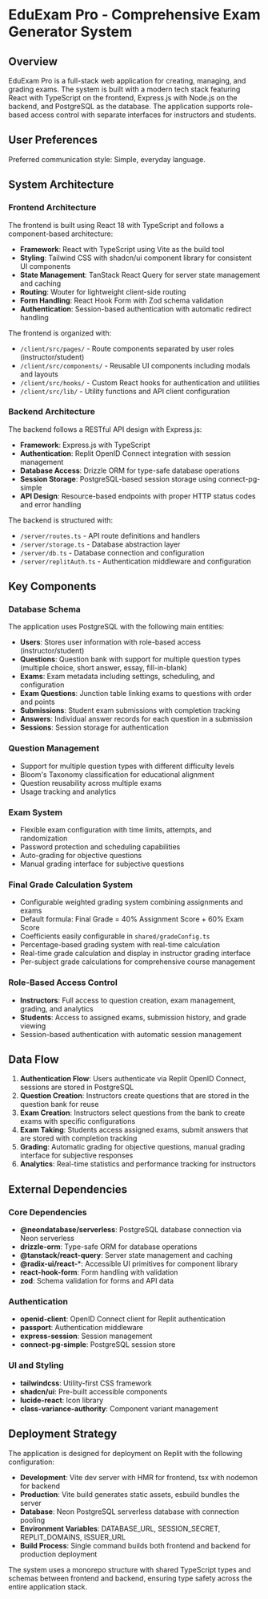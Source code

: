 # EduExam Pro - Comprehensive Exam Generator System

## Overview

EduExam Pro is a full-stack web application for creating, managing, and grading exams. The system is built with a modern tech stack featuring React with TypeScript on the frontend, Express.js with Node.js on the backend, and PostgreSQL as the database. The application supports role-based access control with separate interfaces for instructors and students.

## User Preferences

Preferred communication style: Simple, everyday language.

## System Architecture

### Frontend Architecture
The frontend is built using React 18 with TypeScript and follows a component-based architecture:
- **Framework**: React with TypeScript using Vite as the build tool
- **Styling**: Tailwind CSS with shadcn/ui component library for consistent UI components
- **State Management**: TanStack React Query for server state management and caching
- **Routing**: Wouter for lightweight client-side routing
- **Form Handling**: React Hook Form with Zod schema validation
- **Authentication**: Session-based authentication with automatic redirect handling

The frontend is organized with:
- `/client/src/pages/` - Route components separated by user roles (instructor/student)
- `/client/src/components/` - Reusable UI components including modals and layouts
- `/client/src/hooks/` - Custom React hooks for authentication and utilities
- `/client/src/lib/` - Utility functions and API client configuration

### Backend Architecture
The backend follows a RESTful API design with Express.js:
- **Framework**: Express.js with TypeScript
- **Authentication**: Replit OpenID Connect integration with session management
- **Database Access**: Drizzle ORM for type-safe database operations
- **Session Storage**: PostgreSQL-based session storage using connect-pg-simple
- **API Design**: Resource-based endpoints with proper HTTP status codes and error handling

The backend is structured with:
- `/server/routes.ts` - API route definitions and handlers
- `/server/storage.ts` - Database abstraction layer
- `/server/db.ts` - Database connection and configuration
- `/server/replitAuth.ts` - Authentication middleware and configuration

## Key Components

### Database Schema
The application uses PostgreSQL with the following main entities:
- **Users**: Stores user information with role-based access (instructor/student)
- **Questions**: Question bank with support for multiple question types (multiple choice, short answer, essay, fill-in-blank)
- **Exams**: Exam metadata including settings, scheduling, and configuration
- **Exam Questions**: Junction table linking exams to questions with order and points
- **Submissions**: Student exam submissions with completion tracking
- **Answers**: Individual answer records for each question in a submission
- **Sessions**: Session storage for authentication

### Question Management
- Support for multiple question types with different difficulty levels
- Bloom's Taxonomy classification for educational alignment
- Question reusability across multiple exams
- Usage tracking and analytics

### Exam System
- Flexible exam configuration with time limits, attempts, and randomization
- Password protection and scheduling capabilities
- Auto-grading for objective questions
- Manual grading interface for subjective questions

### Final Grade Calculation System
- Configurable weighted grading system combining assignments and exams
- Default formula: Final Grade = 40% Assignment Score + 60% Exam Score
- Coefficients easily configurable in `shared/gradeConfig.ts`
- Percentage-based grading system with real-time calculation
- Real-time grade calculation and display in instructor grading interface
- Per-subject grade calculations for comprehensive course management

### Role-Based Access Control
- **Instructors**: Full access to question creation, exam management, grading, and analytics
- **Students**: Access to assigned exams, submission history, and grade viewing
- Session-based authentication with automatic session management

## Data Flow

1. **Authentication Flow**: Users authenticate via Replit OpenID Connect, sessions are stored in PostgreSQL
2. **Question Creation**: Instructors create questions that are stored in the question bank for reuse
3. **Exam Creation**: Instructors select questions from the bank to create exams with specific configurations
4. **Exam Taking**: Students access assigned exams, submit answers that are stored with completion tracking
5. **Grading**: Automatic grading for objective questions, manual grading interface for subjective responses
6. **Analytics**: Real-time statistics and performance tracking for instructors

## External Dependencies

### Core Dependencies
- **@neondatabase/serverless**: PostgreSQL database connection via Neon serverless
- **drizzle-orm**: Type-safe ORM for database operations
- **@tanstack/react-query**: Server state management and caching
- **@radix-ui/react-***: Accessible UI primitives for component library
- **react-hook-form**: Form handling with validation
- **zod**: Schema validation for forms and API data

### Authentication
- **openid-client**: OpenID Connect client for Replit authentication
- **passport**: Authentication middleware
- **express-session**: Session management
- **connect-pg-simple**: PostgreSQL session store

### UI and Styling
- **tailwindcss**: Utility-first CSS framework
- **shadcn/ui**: Pre-built accessible components
- **lucide-react**: Icon library
- **class-variance-authority**: Component variant management

## Deployment Strategy

The application is designed for deployment on Replit with the following configuration:
- **Development**: Vite dev server with HMR for frontend, tsx with nodemon for backend
- **Production**: Vite build generates static assets, esbuild bundles the server
- **Database**: Neon PostgreSQL serverless database with connection pooling
- **Environment Variables**: DATABASE_URL, SESSION_SECRET, REPLIT_DOMAINS, ISSUER_URL
- **Build Process**: Single command builds both frontend and backend for production deployment

The system uses a monorepo structure with shared TypeScript types and schemas between frontend and backend, ensuring type safety across the entire application stack.